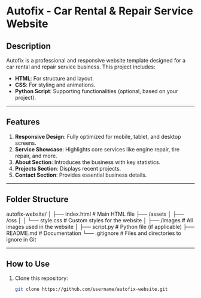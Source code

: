 
# Autofix - Car Rental & Repair Service Website

## Description
Autofix is a professional and responsive website template designed for a car rental and repair service business. This project includes:

- **HTML**: For structure and layout.
- **CSS**: For styling and animations.
- **Python Script**: Supporting functionalities (optional, based on your project).

---

## Features
1. **Responsive Design**: Fully optimized for mobile, tablet, and desktop screens.
2. **Service Showcase**: Highlights core services like engine repair, tire repair, and more.
3. **About Section**: Introduces the business with key statistics.
4. **Projects Section**: Displays recent projects.
5. **Contact Section**: Provides essential business details.

---

## Folder Structure
autofix-website/ │ ├── index.html # Main HTML file ├── /assets │ ├── /css │ │ └── style.css # Custom styles for the website │ ├── /images # All images used in the website │ ├── script.py # Python file (if applicable) ├── README.md # Documentation └── .gitignore # Files and directories to ignore in Git

---

## How to Use
1. Clone this repository:
   ```bash
   git clone https://github.com/username/autofix-website.git
